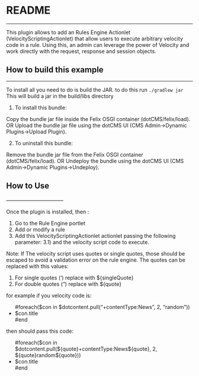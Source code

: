 
# README
------

This plugin allows to add an Rules Engine Actionlet (VelocityScriptingActionlet) that allow users to execute 
arbitrary velocity code in a rule.  Using this, an admin can leverage the power of Velocity and work directly with the request, response and session objects.

## How to build this example
-------------------------

To install all you need to do is build the JAR. to do this run
```./gradlew jar```
This will build a jar in the build/libs directory

1. To install this bundle:

Copy the bundle jar file inside the Felix OSGI container (dotCMS/felix/load).
        OR
Upload the bundle jar file using the dotCMS UI (CMS Admin->Dynamic Plugins->Upload Plugin).

2. To uninstall this bundle:

Remove the bundle jar file from the Felix OSGI container (dotCMS/felix/load).
        OR
Undeploy the bundle using the dotCMS UI (CMS Admin->Dynamic Plugins->Undeploy).


## How to Use
———————————

Once the plugin is installed, then :

1) Go to the Rule Engine portlet
2) Add or modify a rule
3) Add this VelocityScriptingActionlet actionlet passing the following parameter:
    3.1) and the velocity script code to execute.

Note: If The velocity script uses quotes or single quotes, those should be escaped to avoid a validation error on the rule engine. The quotes can be replaced with this values:

1) For single quotes (‘) replace with ${singleQuote}
2) For double quotes (“) replace with ${quote}


for example if you velocity code is:
<ul> #foreach($con in $dotcontent.pull(“+contentType:News”, 2, “random”)) <li>$con.title</li> #end </ul>

then should pass this code:

<ul> #foreach($con in $dotcontent.pull(${quote}+contentType:News${quote}, 2, ${quote}random${quote})) <li>$con.title</li> #end </ul>
